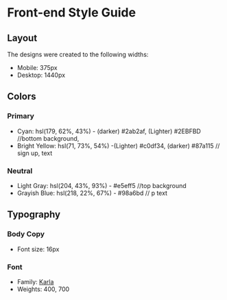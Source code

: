 # Front-end Style Guide

## Layout

The designs were created to the following widths:

- Mobile: 375px
- Desktop: 1440px

## Colors

### Primary

- Cyan: hsl(179, 62%, 43%) - (darker) #2ab2af, (Lighter) #2EBFBD //bottom background, 
- Bright Yellow: hsl(71, 73%, 54%) -(Lighter) #c0df34, (darker) #87a115 // sign up, text


### Neutral

- Light Gray: hsl(204, 43%, 93%) - #e5eff5 //top background
- Grayish Blue: hsl(218, 22%, 67%) - #98a6bd // p text

## Typography

### Body Copy

- Font size: 16px

### Font

- Family: [Karla](https://fonts.google.com/specimen/Karla)
- Weights: 400, 700